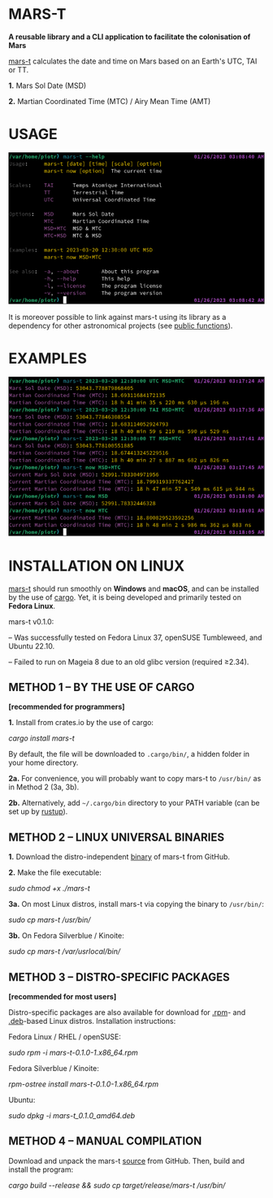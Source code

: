 # MARS-T

**A reusable library and a CLI application to facilitate the colonisation of Mars**

[mars-t](https://github.com/piotrbajdek/mars-t) calculates the date and time on Mars based on an Earth's UTC, TAI or TT.

**1.** Mars Sol Date (MSD)

**2.** Martian Coordinated Time (MTC) / Airy Mean Time (AMT)

# USAGE

![help-image](https://github.com/piotrbajdek/mars-t/blob/main/docs/images/help-image.png?raw=true)

It is moreover possible to link against mars-t using its library as a dependency for other astronomical projects (see [public functions](https://docs.rs/mars-t/0.1.0/mars-t/#functions)).

# EXAMPLES

![example-image-1](https://github.com/piotrbajdek/mars-t/blob/main/docs/images/example-image-1.png?raw=true)

# INSTALLATION ON LINUX

[mars-t](https://github.com/piotrbajdek/mars-t) should run smoothly on **Windows** and **macOS**, and can be installed by the use of [cargo](https://www.rust-lang.org/tools/install). Yet, it is being developed and primarily tested on **Fedora Linux**.

mars-t v0.1.0:

– Was successfully tested on Fedora Linux 37, openSUSE Tumbleweed, and Ubuntu 22.10.

– Failed to run on Mageia 8 due to an old glibc version (required ≥2.34).

## METHOD 1 – BY THE USE OF CARGO

**[recommended for programmers]**

**1.** Install from crates.io by the use of cargo:

_cargo install mars-t_

By default, the file will be downloaded to `.cargo/bin/`, a hidden folder in your home directory.

**2a.** For convenience, you will probably want to copy mars-t to `/usr/bin/` as in Method 2 (3a, 3b).

**2b.** Alternatively, add `~/.cargo/bin` directory to your PATH variable (can be set up by [rustup](https://www.rust-lang.org/tools/install)).

## METHOD 2 – LINUX UNIVERSAL BINARIES

**1.** Download the distro-independent [binary](https://github.com/piotrbajdek/mars-t/releases/download/v0.1.0/mars-t) of mars-t from GitHub.

**2.** Make the file executable:

_sudo chmod +x ./mars-t_

**3a.** On most Linux distros, install mars-t via copying the binary to `/usr/bin/`:

_sudo cp mars-t /usr/bin/_

**3b.** On Fedora Silverblue / Kinoite:

_sudo cp mars-t /var/usrlocal/bin/_

## METHOD 3 – DISTRO-SPECIFIC PACKAGES

**[recommended for most users]**

Distro-specific packages are also available for download for [.rpm](https://github.com/piotrbajdek/mars-t/releases/download/v0.1.0/mars-t-0.1.0-1.x86_64.rpm)- and [.deb](https://github.com/piotrbajdek/mars-t/releases/download/v0.1.0/mars-t_0.1.0_amd64.deb)-based Linux distros. Installation instructions:

Fedora Linux / RHEL / openSUSE:

_sudo rpm -i mars-t-0.1.0-1.x86_64.rpm_

Fedora Silverblue / Kinoite:

_rpm-ostree install mars-t-0.1.0-1.x86_64.rpm_

Ubuntu:

_sudo dpkg -i mars-t_0.1.0_amd64.deb_

## METHOD 4 – MANUAL COMPILATION

Download and unpack the mars-t [source](https://github.com/piotrbajdek/mars-t/archive/refs/tags/v0.1.0.zip) from GitHub. Then, build and install the program:

_cargo build \--release && sudo cp target/release/mars-t /usr/bin/_
